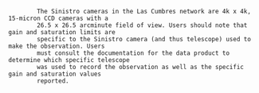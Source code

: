
            The Sinistro cameras in the Las Cumbres network are 4k x 4k, 15-micron CCD cameras with a 
            26.5 x 26.5 arcminute field of view. Users should note that gain and saturation limits are
            specific to the Sinistro camera (and thus telescope) used to make the observation. Users
            must consult the documentation for the data product to determine which specific telescope 
            was used to record the observation as well as the specific gain and saturation values
            reported.
        